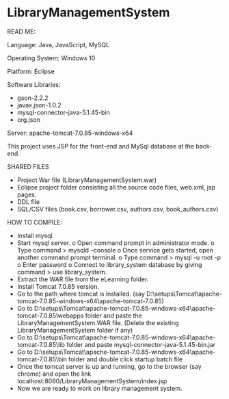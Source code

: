 # LibraryManagementSystem

READ ME:

Language: Java, JavaScript, MySQL

Operating System: Windows 10

Platform: Eclipse

Software Libraries: 
- gson-2.2.2
- javax.json-1.0.2
- mysql-connector-java-5.1.45-bin
- org.json

Server: apache-tomcat-7.0.85-windows-x64

This project uses JSP for the front-end and MySql database at the back-end.

SHARED FILES
- Project War file (LibraryManagementSystem.war)
- Eclipse project folder consisting all the source code files, web.xml, jsp pages.
- DDL file
- SQL/CSV files (book.csv, borrower.csv, authors.csv, book_authors.csv)


HOW TO COMPILE:

- Install mysql.
- Start mysql server.
o Open command prompt in administrator mode.
o Type command > mysqld –console
o Once service gets started, open another command prompt terminal.
o Type command > mysql -u root -p
o Enter password
o Connect to library_system database by giving command > use library_system.
- Extract the WAR file from the eLearning folder.
- Install Tomcat 7.0.85 version.
- Go to the path where tomcat is installed. (say D:\setups\Tomcat\apache-tomcat-7.0.85-windows-x64\apache-tomcat-7.0.85)
- Go to D:\setups\Tomcat\apache-tomcat-7.0.85-windows-x64\apache-tomcat-7.0.85\webapps folder and paste the LibraryManagementSystem.WAR file. (Delete the   existing LibraryManagementSystem folder if any)
- Go to D:\setups\Tomcat\apache-tomcat-7.0.85-windows-x64\apache-tomcat-7.0.85\lib folder and paste mysql-connector-java-5.1.45-bin.jar
- Go to D:\setups\Tomcat\apache-tomcat-7.0.85-windows-x64\apache-tomcat-7.0.85\bin folder and double click startup batch file
- Once the tomcat server is up and running, go to the browser (say chrome) and open the link localhost:8080/LibraryManagementSystem/index.jsp
- Now we are ready to work on library management system.

